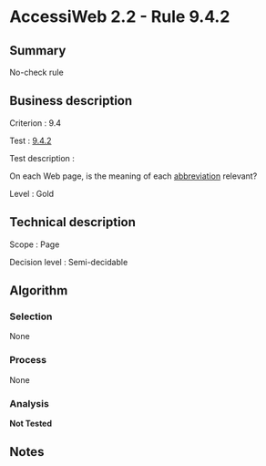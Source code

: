 # AccessiWeb 2.2 - Rule 9.4.2

## Summary

No-check rule

## Business description

Criterion : 9.4

Test : [9.4.2](http://www.accessiweb.org/index.php/accessiweb-22-english-version.html#test-9-4-2)

Test description :

 On each Web page, is the meaning of each [abbreviation](http://www.accessiweb.org/index.php/glossary-76.html#mAbbr) relevant? 

Level : Gold 

## Technical description

Scope : Page

Decision level : Semi-decidable

## Algorithm

### Selection

None

### Process

None

### Analysis

**Not Tested**

## Notes

